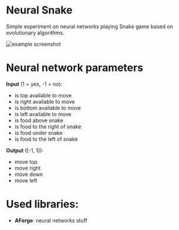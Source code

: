 # Neural Snake
Simple experiment on neural networks playing Snake game based on evolutionary algorithms.

![example screenshot](https://i.imgur.com/2HSsIGS.png)

# Neural network parameters
**Input** (1 = yes, -1 = no):
  * is top available to move
  * is right available to move
  * is bottom available to move
  * is left available to move
  * is food above snake
  * is food to the right of snake
  * is food under snake
  * is food to the left of snake

**Output** ([-1, 1]):
  * move top
  * move right
  * move down
  * move left

# Used libraries:
  * **AForge**: neural networks stuff